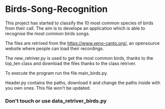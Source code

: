 # Birds-Song-Recognition
This project has started to classify the 10 most common species of birds from their call. The aim is to develope an application which is able to recognise the most common birds songs.

The files are retrived from the https://www.xeno-canto.org/, an opensource website where people can load their recordings.

The new_retriver.py is used to get the most common birds, thanks to the top_ten class and download the files thanks to the class retriver.

To execute the program run the file main_birds.py.

Header.py contains the paths, download it and change the paths inside with you own ones. This file won't be updated.

### Don't touch or use data_retriver_birds.py
